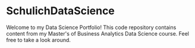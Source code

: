 # SchulichDataScience

Welcome to my Data Science Portfolio! This code repository contains content from my Master's of Business Analytics Data Science course. Feel free to take a look around.
